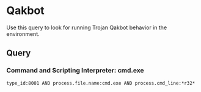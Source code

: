 # Qakbot

Use this query to look for running Trojan Qakbot behavior in the environment.

## Query

### Command and Scripting Interpreter: cmd.exe 

```
type_id:8001 AND process.file.name:cmd.exe AND process.cmd_line:*r32*

```
